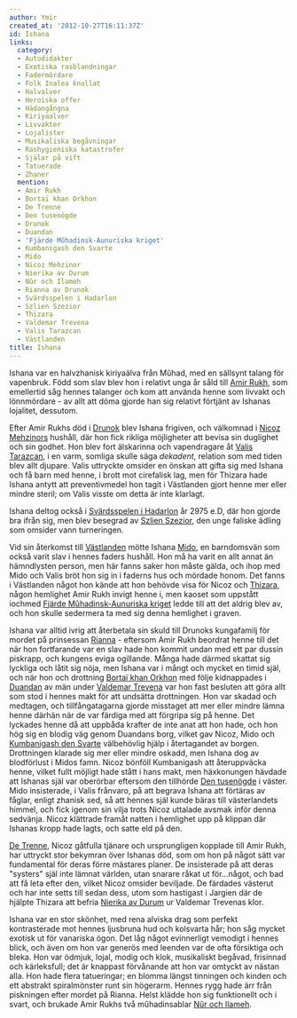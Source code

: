 ```yaml
---
author: Ymir
created_at: '2012-10-27T16:11:37Z'
id: Ishana
links:
  category:
  - Autodidakter
  - Exotiska rasblandningar
  - Fadermördare
  - Folk Inalea knullat
  - Halvalver
  - Heroiska offer
  - Hädangångna
  - Kiriyaalver
  - Livvakter
  - Lojalister
  - Musikaliska begåvningar
  - Rashygieniska katastrofer
  - Själar på vift
  - Tatuerade
  - Zhaner
  mention:
  - Amir Rukh
  - Bortaï khan Orkhon
  - De Trenne
  - Den tusenögde
  - Drunok
  - Duandan
  - 'Fjärde Mûhadinsk-Aunuriska kriget'
  - Kumbanigash den Svarte
  - Mido
  - Nicoz Mehzinor
  - Nierika av Durum
  - Nûr och Ilameh
  - Rianna av Drunok
  - Svärdsspelen i Hadarlon
  - Szlien Szezior
  - Thizara
  - Valdemar Trevena
  - Valis Tarazcan
  - Västlanden
title: Ishana
---
```


Ishana var en halvzhanisk kiriyaälva från Mûhad, med en sällsynt talang för vapenbruk. Född som slav
blev hon i relativt unga år såld till [Amir Rukh], som emellertid såg hennes talanger och kom att
använda henne som livvakt och lönnmördare - av allt att döma gjorde han sig relativt förtjänt av
Ishanas lojalitet, dessutom.

Efter Amir Rukhs död i [Drunok] blev Ishana frigiven, och välkomnad i [Nicoz Mehzinors] hushåll, där
hon fick rikliga möjligheter att bevisa sin duglighet och sin godhet. Hon blev fort älskarinna och
vapendragare åt [Valis Tarazcan], i en varm, somliga skulle säga <i>dekadent</i>, relation som med
tiden blev allt djupare. Valis uttryckte omsider en önskan att gifta sig med Ishana och få barn med
henne, i brott mot cirefalisk lag, men för Thizara hade Ishana antytt att preventivmedel hon tagit i
Västlanden gjort henne mer eller mindre steril; om Valis visste om detta är inte klarlagt.

Ishana deltog också i [Svärdsspelen i Hadarlon] år 2975 e.D, där hon gjorde bra ifrån sig, men blev
besegrad av [Szlien Szezior], den unge faliske ädling som omsider vann turneringen.

Vid sin återkomst till [Västlanden] mötte Ishana [Mido], en barndomsvän som också varit slav i
hennes faders hushåll. Hon må ha varit en allt annat än hämndlysten person, men här fanns saker hon
måste gälda, och ihop med Mido och Valis bröt hon sig in i faderns hus och mördade honom. Det fanns
i Västlanden något hon kände att hon behövde visa för Nicoz och [Thizara], någon hemlighet Amir Rukh
invigt henne i, men kaoset som uppstått iochmed [Fjärde Mûhadinsk-Aunuriska kriget] ledde till att
det aldrig blev av, och hon skulle sedermera ta med sig denna hemlighet i graven.

Ishana var alltid ivrig att återbetala sin skuld till Drunoks kungafamilj för mordet på prinsessan
[Rianna] - eftersom Amir Rukh beordrat henne till det när hon fortfarande var en slav hade hon
kommit undan med ett par dussin piskrapp, och kungens eviga ogillande. Många hade därmed skattat sig
lyckliga och låtit sig nöja, men Ishana var i mångt och mycket en timid själ, och när hon och
drottning [Bortaï khan Orkhon] med följe kidnappades i [Duandan] av män under [Valdemar Trevena] var
hon fast besluten att göra allt som stod i hennes makt för att undsätta drottningen. Hon var skadad
och medtagen, och tillfångatagarna gjorde misstaget att mer eller mindre lämna henne därhän när de
var färdiga med att förgripa sig på henne. Det lyckades henne då att uppbåda krafter de inte anat
att hon hade, och hon hög sig en blodig väg genom Duandans borg, vilket gav Nicoz, Mido och
[Kumbanigash den Svarte] välbehövlig hjälp i återtagandet av borgen. Drottningen klarade sig mer
eller mindre oskadd, men Ishana dog av blodförlust i Midos famn. Nicoz bönföll Kumbanigash att
återuppväcka henne, vilket fullt möjligt hade stått i hans makt, men häxkonungen hävdade att Ishanas
själ var oberörbar eftersom den tillhörde [Den tusenögde] i väster. Mido insisterade, i Valis
frånvaro, på att begrava Ishana att förtäras av fåglar, enligt zhanisk sed, så att hennes själ kunde
bäras till västerlandets himmel, och fick igenom sin vilja trots Nicoz uttalade avsmak inför denna
sedvänja. Nicoz klättrade framåt natten i hemlighet upp på klippan där Ishanas kropp hade lagts, och
satte eld på den.

[De Trenne], Nicoz gåtfulla tjänare och ursprungligen kopplade till Amir Rukh, har uttryckt stor
bekymran över Ishanas död, som om hon på något sätt var fundamental för deras förre mästares planer.
De insisterade på att deras "systers" själ inte lämnat världen, utan snarare råkat ut för...något,
och bad att få leta efter den, vilket Nicoz omsider beviljade. De färdades västerut och har inte
setts till sedan dess, utom som hastigast i Jargien där de hjälpte Thizara att befria [Nierika av
Durum] ur Valdemar Trevenas klor.

Ishana var en stor skönhet, med rena alviska drag som perfekt kontrasterade mot hennes ljusbruna hud
och kolsvarta hår; hon såg mycket exotisk ut för vanariska ögon. Det låg något evinnerligt vemodigt
i hennes blick, och även om hon var generös med leenden var de ofta försiktiga och bleka. Hon var
ödmjuk, lojal, modig och klok, musikaliskt begåvad, frisinnad och kärleksfull; det är knappast
förvånande att hon var omtyckt av nästan alla. Hon hade flera tatueringar; en blomma längst
tinningen och kinden och ett abstrakt spiralmönster runt sin högerarm. Hennes rygg hade ärr från
piskningen efter mordet på Rianna. Helst klädde hon sig funktionellt och i svart, och brukade Amir
Rukhs två mûhadinsablar [Nûr och Ilameh].

  [Amir Rukh]: Amir_Rukh
  [Drunok]: Drunok
  [Nicoz Mehzinors]: Nicoz_Mehzinor
  [Valis Tarazcan]: Valis_Tarazcan
  [Svärdsspelen i Hadarlon]: Svärdsspelen_i_Hadarlon
  [Szlien Szezior]: Szlien_Szezior
  [Västlanden]: Västlanden
  [Mido]: Mido
  [Thizara]: Thizara
  [Fjärde Mûhadinsk-Aunuriska kriget]: Fjärde_Mûhadinsk-Aunuriska_kriget
  [Rianna]: Rianna_av_Drunok
  [Bortaï khan Orkhon]: Bortaï_khan_Orkhon
  [Duandan]: Duandan
  [Valdemar Trevena]: Valdemar_Trevena
  [Kumbanigash den Svarte]: Kumbanigash_den_Svarte
  [Den tusenögde]: Den_tusenögde
  [De Trenne]: De_Trenne
  [Nierika av Durum]: Nierika_av_Durum
  [Nûr och Ilameh]: Nûr_och_Ilameh